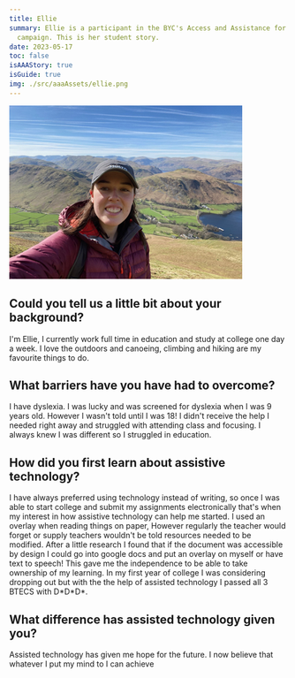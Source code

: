 ```yaml
---
title: Ellie
summary: Ellie is a participant in the BYC's Access and Assistance for All
  campaign. This is her student story.
date: 2023-05-17
toc: false
isAAAStory: true
isGuide: true
img: ./src/aaaAssets/ellie.png
---
```

![Ellie](src/aaaAssets/ellie.png)

## Could you tell us a little bit about your background?

I'm Ellie, I currently work full time in education and study at college one day a week. I love the outdoors and canoeing, climbing and hiking are my favourite things to do.

## What barriers have you have had to overcome?

I have dyslexia. I was lucky and was screened for dyslexia when I was 9 years old. However I wasn't told until I was 18! I didn't receive the help I needed right away and struggled with attending class and focusing. I always knew I was different so I struggled in education.

## How did you first learn about assistive technology?

I have always preferred using technology instead of writing, so once I was able to start college and submit my assignments electronically that's when my interest in how assistive technology can help me started. I used an overlay when reading things on paper, However regularly the teacher would forget or supply teachers wouldn't be told resources needed to be modified. After a little research I found that if the document was accessible by design I could go into google docs and put an overlay on myself or have text to speech! This gave me the independence to be able to take ownership of my learning. In my first year of college I was considering dropping out but with the the help of assisted technology I passed all 3 BTECS with D\*D\*D*.

## What difference has assisted technology given you?

Assisted technology has given me hope for the future. I now believe that whatever I put my mind to I can achieve